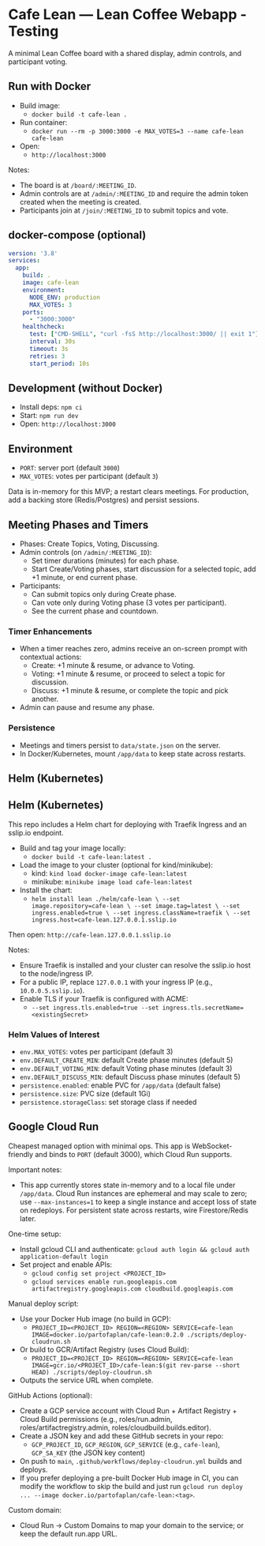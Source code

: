 # Cafe Lean — Lean Coffee Webapp - Testing

A minimal Lean Coffee board with a shared display, admin controls, and participant voting.

## Run with Docker

- Build image:
  - `docker build -t cafe-lean .`
- Run container:
  - `docker run --rm -p 3000:3000 -e MAX_VOTES=3 --name cafe-lean cafe-lean`
- Open:
  - `http://localhost:3000`

Notes:
- The board is at `/board/:MEETING_ID`.
- Admin controls are at `/admin/:MEETING_ID` and require the admin token created when the meeting is created.
- Participants join at `/join/:MEETING_ID` to submit topics and vote.

## docker-compose (optional)

```yaml
version: '3.8'
services:
  app:
    build: .
    image: cafe-lean
    environment:
      NODE_ENV: production
      MAX_VOTES: 3
    ports:
      - "3000:3000"
    healthcheck:
      test: ["CMD-SHELL", "curl -fsS http://localhost:3000/ || exit 1"]
      interval: 30s
      timeout: 3s
      retries: 3
      start_period: 10s
```

## Development (without Docker)

- Install deps: `npm ci`
- Start: `npm run dev`
- Open: `http://localhost:3000`

## Environment

- `PORT`: server port (default `3000`)
- `MAX_VOTES`: votes per participant (default `3`)

Data is in-memory for this MVP; a restart clears meetings. For production, add a backing store (Redis/Postgres) and persist sessions.

## Meeting Phases and Timers

- Phases: Create Topics, Voting, Discussing.
- Admin controls (on `/admin/:MEETING_ID`):
  - Set timer durations (minutes) for each phase.
  - Start Create/Voting phases, start discussion for a selected topic, add +1 minute, or end current phase.
- Participants:
  - Can submit topics only during Create phase.
  - Can vote only during Voting phase (3 votes per participant).
  - See the current phase and countdown.

### Timer Enhancements
- When a timer reaches zero, admins receive an on-screen prompt with contextual actions:
  - Create: +1 minute & resume, or advance to Voting.
  - Voting: +1 minute & resume, or proceed to select a topic for discussion.
  - Discuss: +1 minute & resume, or complete the topic and pick another.
- Admin can pause and resume any phase.

### Persistence
- Meetings and timers persist to `data/state.json` on the server.
- In Docker/Kubernetes, mount `/app/data` to keep state across restarts.

## Helm (Kubernetes)

## Helm (Kubernetes)

This repo includes a Helm chart for deploying with Traefik Ingress and an sslip.io endpoint.

- Build and tag your image locally:
  - `docker build -t cafe-lean:latest .`
- Load the image to your cluster (optional for kind/minikube):
  - kind: `kind load docker-image cafe-lean:latest`
  - minikube: `minikube image load cafe-lean:latest`
- Install the chart:
  - `helm install lean ./helm/cafe-lean \
      --set image.repository=cafe-lean \
      --set image.tag=latest \
      --set ingress.enabled=true \
      --set ingress.className=traefik \
      --set ingress.host=cafe-lean.127.0.0.1.sslip.io`

Then open: `http://cafe-lean.127.0.0.1.sslip.io`

Notes:
- Ensure Traefik is installed and your cluster can resolve the sslip.io host to the node/ingress IP.
- For a public IP, replace `127.0.0.1` with your ingress IP (e.g., `10.0.0.5.sslip.io`).
- Enable TLS if your Traefik is configured with ACME:
  - `--set ingress.tls.enabled=true --set ingress.tls.secretName=<existingSecret>`

### Helm Values of Interest
- `env.MAX_VOTES`: votes per participant (default 3)
- `env.DEFAULT_CREATE_MIN`: default Create phase minutes (default 5)
- `env.DEFAULT_VOTING_MIN`: default Voting phase minutes (default 3)
- `env.DEFAULT_DISCUSS_MIN`: default Discuss phase minutes (default 5)
- `persistence.enabled`: enable PVC for `/app/data` (default false)
- `persistence.size`: PVC size (default 1Gi)
- `persistence.storageClass`: set storage class if needed

## Google Cloud Run

Cheapest managed option with minimal ops. This app is WebSocket-friendly and binds to `PORT` (default 3000), which Cloud Run supports.

Important notes:
- This app currently stores state in-memory and to a local file under `/app/data`. Cloud Run instances are ephemeral and may scale to zero; use `--max-instances=1` to keep a single instance and accept loss of state on redeploys. For persistent state across restarts, wire Firestore/Redis later.

One-time setup:
- Install gcloud CLI and authenticate: `gcloud auth login && gcloud auth application-default login`
- Set project and enable APIs:
  - `gcloud config set project <PROJECT_ID>`
  - `gcloud services enable run.googleapis.com artifactregistry.googleapis.com cloudbuild.googleapis.com`

Manual deploy script:
- Use your Docker Hub image (no build in GCP):
  - `PROJECT_ID=<PROJECT_ID> REGION=<REGION> SERVICE=cafe-lean IMAGE=docker.io/partofaplan/cafe-lean:0.2.0 ./scripts/deploy-cloudrun.sh`
- Or build to GCR/Artifact Registry (uses Cloud Build):
  - `PROJECT_ID=<PROJECT_ID> REGION=<REGION> SERVICE=cafe-lean IMAGE=gcr.io/<PROJECT_ID>/cafe-lean:$(git rev-parse --short HEAD) ./scripts/deploy-cloudrun.sh`
- Outputs the service URL when complete.

GitHub Actions (optional):
- Create a GCP service account with Cloud Run + Artifact Registry + Cloud Build permissions (e.g., roles/run.admin, roles/artifactregistry.admin, roles/cloudbuild.builds.editor).
- Create a JSON key and add these GitHub secrets in your repo:
  - `GCP_PROJECT_ID`, `GCP_REGION`, `GCP_SERVICE` (e.g., `cafe-lean`), `GCP_SA_KEY` (the JSON key content)
- On push to `main`, `.github/workflows/deploy-cloudrun.yml` builds and deploys.
 - If you prefer deploying a pre-built Docker Hub image in CI, you can modify the workflow to skip the build and just run `gcloud run deploy ... --image docker.io/partofaplan/cafe-lean:<tag>`.

Custom domain:
- Cloud Run → Custom Domains to map your domain to the service; or keep the default run.app URL.
